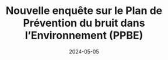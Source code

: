 ---
layout: default
date: 2024-05-05
img: 
category: info
title: "Nouvelle enquête sur le Plan de Prévention du bruit dans l’Environnement (PPBE)"
description: "Toute personne souhaitant s'exprimer sur le projet de PPBE pourra le faire jusqu'au 15 juin 2024 soit par mail à l'adresse <strong>ppbe-rrhttp@developpement-durable.gouv.fr</strong> soit par 
courrier libre adressé à la <strong>DREAL Provence-Alpes-Côte d'Azur, STIM/UMO/Mission bruit, 16 rue Antoine 
Zattara, CS 70248, 13331 MARSEILLE cedex 3</strong>."
tags: lutte-contre-le-bruit
tag_url: /vivre-avec-autoroute/
button_name: Consulter le PPBE
doclink: "/doc/projet_ppbe4.pdf"

---